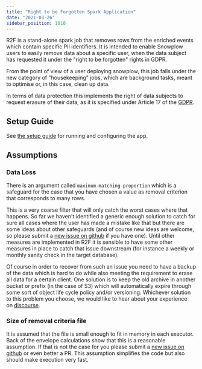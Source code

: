 ```yaml
---
title: "Right to be Forgotten Spark Application"
date: "2021-03-26"
sidebar_position: 1010
---
```


R2F is a stand-alone spark job that removes rows from the enriched events which contain specific PII identifiers. It is intended to enable Snowplow users to easily remove data about a specific user, when the data subject has requested it under the "right to be forgotten" rights in GDPR.

From the point of view of a user deploying snowplow, this job falls under the new category of "housekeeping" jobs, which are background tasks, meant to optimise or, in this case, clean up data.

In terms of data protection this implements the right of data subjects to request erasure of their data, as it is specified under Article 17 of the [GDPR](https://www.eugdpr.org/).

## Setup Guide

See [the setup guide](/docs/pipeline-components-and-applications/right-to-be-forgotten-spark-application/right-to-be-forgotten-spark-application-setup-guide.md) for running and configuring the app.

## Assumptions

### [](https://github.com/snowplow-incubator/right-to-be-forgotten-spark-job/wiki/Technical-documentation#data-loss)Data Loss

There is an argument called `maximum-matching-proportion` which is a safeguard for the case that you have chosen a value as removal criterion that corresponds to many rows.

This is a very coarse filter that will only catch the worst cases where that happens. So far we haven't identified a generic enough solution to catch for sure all cases where the user has made a mistake like that but there are some ideas about other safeguards (and of course new ideas are welcome, so please submit a [new issue on github](https://github.com/snowplow-incubator/right-to-be-forgotten-spark-job/issues) if you have one). Until other measures are implemented in R2F it is sensible to have some other measures in place to catch that issue downstream (for instance a weekly or monthly sanity check in the target database).

Of course in order to recover from such an issue you need to have a backup of the data which is hard to do while also meeting the requirement to erase all data for a certain client. One solution is to keep the old archive in another bucket or prefix (in the case of S3) which will automatically expire through some sort of object life cycle policy and/or versioning. Whichever solution to this problem you choose, we would like to hear about your experience on [discourse](https://discourse.snowplow.io/).

### [](https://github.com/snowplow-incubator/right-to-be-forgotten-spark-job/wiki/Technical-documentation#size-of-removal-criteria-file)Size of removal criteria file

It is assumed that the file is small enough to fit in memory in each executor. Back of the envelope calculations show that this is a reasonable assumption. If that is not the case for you please submit a [new issue on github](https://github.com/snowplow-incubator/right-to-be-forgotten-spark-job/issues) or even better a PR. This assumption simplifies the code but also should make execution very fast.
